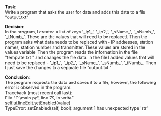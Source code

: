 # 

<p><strong>Task</strong>:<br />Write a program that asks the user for data and adds this data to a file "output.txt"</p>
<p><strong>Decision</strong>:<br />In the program, I created a list of keys '_ip1_', '_ip2_', '_sName_', '_sNumb_', '_tNumb_'. These are the values that will need to be replaced. Then the program asks what data needs to be replaced with - IP addresses, station names, station number and transmitter. These values are stored in the values variable. Then the program reads the information in the file "template.txt " and changes the file data. In the file I added values that will need to be replaced - '_ip1_', '_ip2_', '_sName_', '_sNumb_', '_tNumb_'. Then I just save the changes to a separate file "output.txt "</p>
<p><strong>Сonclusion</strong>:<br />The program requests the data and saves it to a file, however, the following error is observed in the program:<br />Traceback (most recent call last):<br /> File "C:\main.py", line 79, in writeF<br /> self.ui.lineEdit.setEnabled(value)<br />TypeError: setEnabled(self, bool): argument 1 has unexpected type 'str'</p>